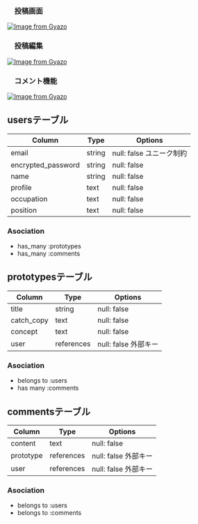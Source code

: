 ###  　投稿画面
[![Image from Gyazo](https://i.gyazo.com/62df2828dbc5e1e00ffb161a161e6d7f.gif)](https://gyazo.com/62df2828dbc5e1e00ffb161a161e6d7f)

###  　投稿編集
[![Image from Gyazo](https://i.gyazo.com/d5348953bf4487609a6faebd7a60810c.gif)](https://gyazo.com/d5348953bf4487609a6faebd7a60810c)

###  　コメント機能
[![Image from Gyazo](https://i.gyazo.com/6fa48ebac385ea55e077f643a225ec31.gif)](https://gyazo.com/6fa48ebac385ea55e077f643a225ec31)


## usersテーブル
| Column             | Type       | Options                |
| ----------------   | --------   | ------------           |
| email              | string     | null: false ユニーク制約 |
| encrypted_password | string     | null: false            |
| name               | string     | null: false            |
| profile            | text       | null: false            |
| occupation         | text       | null: false            |
| position           | text       | null: false            |

### Asociation
- has_many :prototypes
- has_many :comments



## prototypesテーブル
| Column       | Type       | Options                |
| ----------   | --------   | ------------           |
| title        | string     | null: false            |
| catch_copy   | text       | null: false            |
| concept      | text       | null: false            |
| user         | references | null: false    外部キー |

### Asociation
- belongs to :users
- has many :comments



## commentsテーブル
| Column       | Type       | Options                |
| ----------   | --------   | ------------           |
| content      | text       | null: false            |
| prototype    | references | null: false    外部キー |
| user         | references | null: false    外部キー |

### Asociation
- belongs to :users
- belongs to :comments


